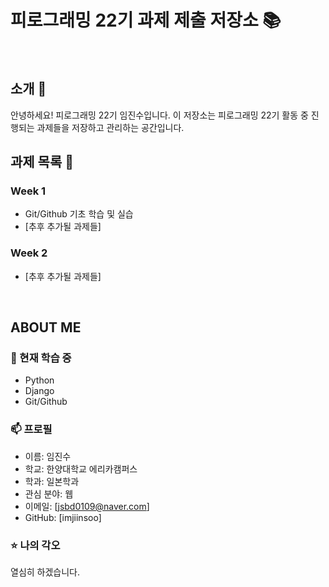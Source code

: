 # 피로그래밍 22기 과제 제출 저장소 📚
<br>

## 소개 🚀
안녕하세요! 피로그래밍 22기 임진수입니다.
이 저장소는 피로그래밍 22기 활동 중 진행되는 과제들을 저장하고 관리하는 공간입니다.
<br>

## 과제 목록 📕
### Week 1
- Git/Github 기초 학습 및 실습
- [추후 추가될 과제들]

### Week 2
- [추후 추가될 과제들]
<br>

## ABOUT ME
### 🌱 현재 학습 중
- Python
- Django
- Git/Github

### 📫 프로필
- 이름: 임진수
- 학교: 한양대학교 에리카캠퍼스
- 학과: 일본학과
- 관심 분야: 웹
- 이메일: [jsbd0109@naver.com]
- GitHub: [imjiinsoo]

### ⭐ 나의 각오
열심히 하겠습니다.